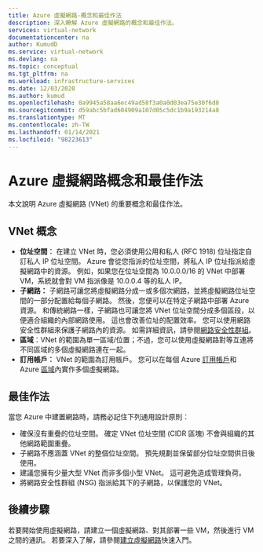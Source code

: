 ```yaml
---
title: Azure 虛擬網路-概念和最佳作法
description: 深入瞭解 Azure 虛擬網路的概念和最佳作法。
services: virtual-network
documentationcenter: na
author: KumudD
ms.service: virtual-network
ms.devlang: na
ms.topic: conceptual
ms.tgt_pltfrm: na
ms.workload: infrastructure-services
ms.date: 12/03/2020
ms.author: kumud
ms.openlocfilehash: 0a9945a58aa6ec49ad58f3a0a0d03ea75e30f6d8
ms.sourcegitcommit: d59abc5bfad604909a107d05c5dc1b9a193214a8
ms.translationtype: MT
ms.contentlocale: zh-TW
ms.lasthandoff: 01/14/2021
ms.locfileid: "98223613"
---
```

# <a name="azure-virtual-network-concepts-and-best-practices"></a>Azure 虛擬網路概念和最佳作法

本文說明 Azure 虛擬網路 (VNet) 的重要概念和最佳作法。

## <a name="vnet-concepts"></a>VNet 概念

- **位址空間︰** 在建立 VNet 時，您必須使用公用和私人 (RFC 1918) 位址指定自訂私人 IP 位址空間。 Azure 會從您指派的位址空間，將私人 IP 位址指派給虛擬網路中的資源。 例如，如果您在位址空間為 10.0.0.0/16 的 VNet 中部署 VM，系統就會對 VM 指派像是 10.0.0.4 等的私人 IP。
- **子網路：** 子網路可讓您將虛擬網路分成一或多個次網路，並將虛擬網路位址空間的一部分配置給每個子網路。 然後，您便可以在特定子網路中部署 Azure 資源。 和傳統網路一樣，子網路也可讓您將 VNet 位址空間分成多個區段，以便適合組織的內部網路使用。 這也會改善位址的配置效率。 您可以使用網路安全性群組來保護子網路內的資源。 如需詳細資訊，請參閱[網路安全性群組](./network-security-groups-overview.md)。
- **區域**：VNet 的範圍為單一區域/位置；不過，您可以使用虛擬網路對等互連將不同區域的多個虛擬網路連在一起。
- **訂用帳戶︰** VNet 的範圍為訂用帳戶。 您可以在每個 Azure [訂用帳戶](../azure-glossary-cloud-terminology.md?toc=%2fazure%2fvirtual-network%2ftoc.json#subscription)和 Azure [區域](../azure-glossary-cloud-terminology.md?toc=%2fazure%2fvirtual-network%2ftoc.json#region)內實作多個虛擬網路。

## <a name="best-practices"></a>最佳作法

當您 Azure 中建置網路時，請務必記住下列通用設計原則：

- 確保沒有重疊的位址空間。 確定 VNet 位址空間 (CIDR 區塊) 不會與組織的其他網路範圍重疊。
- 子網路不應涵蓋 VNet 的整個位址空間。 預先規劃並保留部分位址空間供日後使用。
- 建議您擁有少量大型 VNet 而非多個小型 VNet。 這可避免造成管理負荷。
- 將網路安全性群組 (NSG) 指派給其下的子網路，以保護您的 VNet。

## <a name="next-steps"></a>後續步驟

 若要開始使用虛擬網路，請建立一個虛擬網路、對其部署一些 VM，然後進行 VM 之間的通訊。 若要深入了解，請參閱[建立虛擬網路](quick-create-portal.md)快速入門。